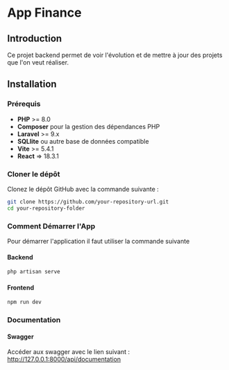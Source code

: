 # App Finance  

## Introduction 

Ce projet backend permet de voir l'évolution et de mettre à jour des projets que l'on veut réaliser.  

## Installation


### Prérequis 

- **PHP** >= 8.0
- **Composer** pour la gestion des dépendances PHP
- **Laravel** >= 9.x
- **SQLlite** ou autre base de données compatible
- **Vite** >= 5.4.1
- **React** => 18.3.1

### Cloner le dépôt

Clonez le dépôt GitHub avec la commande suivante :

```bash
git clone https://github.com/your-repository-url.git
cd your-repository-folder
```

### Comment Démarrer l'App

Pour démarrer l'application il faut utiliser la commande suivante

#### Backend

```bash
php artisan serve
``` 

#### Frontend

```bash
npm run dev 
``` 

### Documentation 

#### Swagger

Accéder aux swagger avec le lien suivant : http://127.0.0.1:8000/api/documentation
